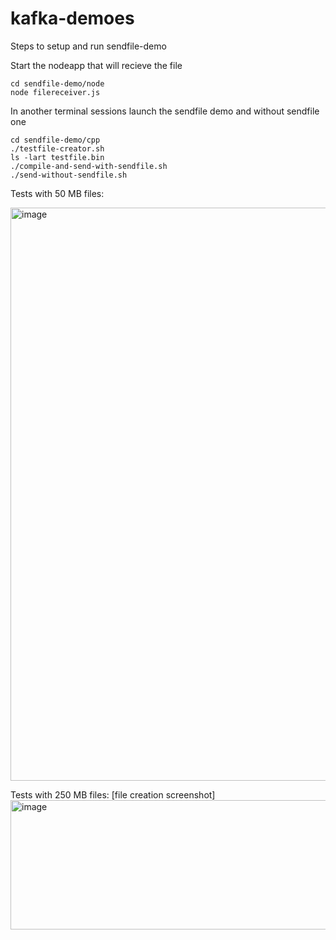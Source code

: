 # kafka-demoes

Steps to setup and run sendfile-demo

Start the nodeapp that will recieve the file
```
cd sendfile-demo/node
node filereceiver.js
```

In another terminal sessions launch the sendfile demo and without sendfile one

```
cd sendfile-demo/cpp
./testfile-creator.sh
ls -lart testfile.bin
./compile-and-send-with-sendfile.sh
./send-without-sendfile.sh
```

Tests with 50 MB files:

<img width="1908" height="917" alt="image" src="https://github.com/user-attachments/assets/64b9c9db-1e69-4355-8f2f-a03ac2ab6b94" />

Tests with 250 MB files:
[file creation screenshot]
<img width="894" height="207" alt="image" src="https://github.com/user-attachments/assets/5ed15fe9-9b8f-4cdf-834e-2d9b2bcd3b23" />



